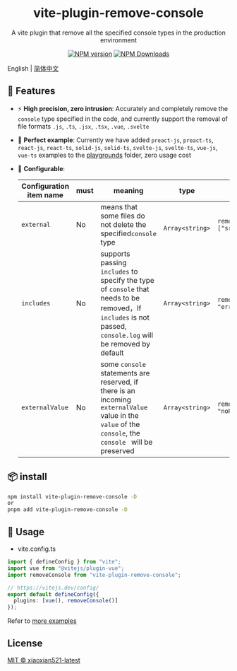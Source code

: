<h1 align="center">vite-plugin-remove-console</h1>
<p align="center">A vite plugin that remove all the specified console types in the production environment</p>

<p align="center">
<a href="https://www.npmjs.com/package/vite-plugin-remove-console" target="__blank"><img src="https://img.shields.io/npm/v/vite-plugin-remove-console?color=a1b858&label=" alt="NPM version"></a>
<a href="https://www.npmjs.com/package/vite-plugin-remove-console" target="__blank"><img alt="NPM Downloads" src="https://img.shields.io/npm/dm/vite-plugin-remove-console?color=50a36f&label="></a>
</p>

English | [简体中文](./README.zh_CN.md)

## 🚀 Features

- ⚡ **High precision, zero intrusion**: Accurately and completely remove the `console` type specified in the code, and currently support the removal of file formats `.js`, `.ts`, `.jsx`, `.tsx`, `.vue`, `.svelte`
- 🧪 **Perfect example**: Currently we have added `preact-js`, `preact-ts`, `react-js`, `react-ts`, `solid-js`, `solid-ts`, `svelte-js`, `svelte-ts`, `vue-js`, `vue-ts` examples to the [playgrounds](https://github.com/xiaoxian521/vite-plugin-remove-console/tree/main/playgrounds) folder, zero usage cost
- 🦾 **Configurable**:

  | Configuration item name | must | meaning                                                                                                                                                      | type             | example                                                               |
  | ----------------------- | ---- | ------------------------------------------------------------------------------------------------------------------------------------------------------------ | ---------------- | --------------------------------------------------------------------- |
  | `external`              | No   | means that some files do not delete the specified`console` type                                                                                              | ` Array<string>` | `removeConsole ({external: ["src/assets/iconfont/iconfont.js",...]})` |
  | `includes`              | No   | supports passing `includes` to specify the type of `console` that needs to be removed，If `includes` is not passed, `console.log` will be removed by default | `Array<string>`  | `removeConsole ({includes: ["log", "warn", "error", "info",...]})`    |
  | `externalValue`         | No   | some `console` statements are reserved, if there is an incoming `externalValue` value in the `value` of the `console`, the `console ` will be preserved      | `Array<string>`  | `removeConsole ({externalValue: [ "noRemove", "aa",...]})`            |

## 📦 install

```bash
npm install vite-plugin-remove-console -D
or
pnpm add vite-plugin-remove-console -D
```

## 🦄 Usage

- vite.config.ts

```ts
import { defineConfig } from "vite";
import vue from "@vitejs/plugin-vue";
import removeConsole from "vite-plugin-remove-console";

// https://vitejs.dev/config/
export default defineConfig({
  plugins: [vue(), removeConsole()]
});
```

Refer to [more examples](https://github.com/xiaoxian521/vite-plugin-remove-console/tree/main/playgrounds)

## License

[MIT © xiaoxian521-latest](./LICENSE)

